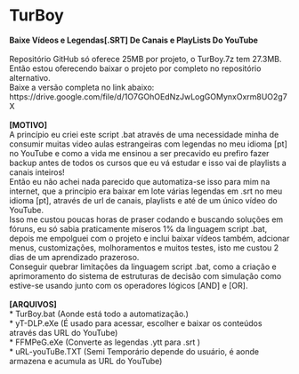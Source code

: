 # TurBoy
<b>
Baixe Vídeos e Legendas[.SRT] De Canais e PlayLists Do YouTube
</b>
</br>
</br>
Repositório GitHub só oferece 25MB por projeto, o TurBoy.7z tem 27.3MB.
</br>
Então estou oferecendo baixar o projeto por completo no repositório alternativo.
</br>
Baixe a versão completa no link abaixo:
</br>
https://drive.google.com/file/d/1O7GOhOEdNzJwLogGOMynxOxrm8UO2g7X
</br>
</br>
<b>
[MOTIVO]
</b>
</br>
A princípio eu criei este script .bat através de uma necessidade minha de consumir muitas video aulas estrangeiras com legendas no meu idioma [pt] no YouTube e como a vida me ensinou a ser precavido eu prefiro fazer backup antes de todos os cursos que eu vá estudar e isso vai de playlists a canais inteiros! 
</br>
Então eu não achei nada parecido que automatiza-se isso para mim na internet, que a princípio era baixar em lote várias legendas em .srt no meu idioma [pt], através de url de canais, playlists e até de um único vídeo do YouTube.
</br>
Isso me custou poucas horas de praser codando e buscando soluções em fóruns, eu só sabia praticamente míseros 1% da linguagem script .bat, depois me empolguei com o projeto e inclui baixar vídeos também, adcionar menus, customizações, molhoramentos e muitos testes, isto me custou 2 dias de um aprendizado prazeroso.
</br>
Conseguir quebrar limitações da linguagem script .bat, como a criação e aprimoramento do sistema de estruturas de decisão com simulação como estive-se usando junto com os operadores lógicos [AND] e [OR].
</br>
</br>
<b>
[ARQUIVOS]
</b>
</br>
* TurBoy.bat (Aonde está todo a automatização.)
</br>
* yT-DLP.eXe (É usado para acessar, escolher e baixar os conteúdos através das URL do YouTube)
</br>
* FFMPeG.eXe (Converte as legendas .ytt para .srt )
</br>
* uRL-youTuBe.TXT (Semi Temporário depende do usuário, é aonde armazena e acumula as URL do YouTube)
